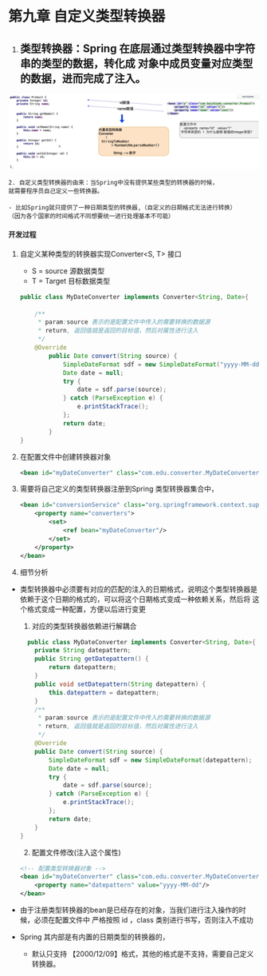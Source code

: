 # 第九章 自定义类型转换器

1. 类型转换器：Spring 在底层通过类型转换器中字符串的类型的数据，转化成
对象中成员变量对应类型的数据，进而完成了注入。
    ----------------------------------------------------------
![类型转换器作用过程](convertor.png)

    2. 自定义类型转换器的由来：当Spring中没有提供某些类型的转换器的时候，
    就需要程序员自己定义一些转换器。

    - 比如Spring就只提供了一种日期类型的转换器,（自定义的日期格式无法进行转换）
    （因为各个国家的时间格式不同想要统一进行处理基本不可能）

#### 开发过程

1. 自定义某种类型的转换器实现Converter<S, T> 接口
    - S = source 源数据类型
    - T = Target 目标数据类型
    ```java
    public class MyDateConverter implements Converter<String, Date>{

        /**
         * param:source 表示的是配置文件中传入的需要转换的数据源
         * return, 返回值就是返回的目标值，然后对属性进行注入
         */
        @Override
            public Date convert(String source) {
                SimpleDateFormat sdf = new SimpleDateFormat("yyyy-MM-dd");
                Date date = null;
                try {
                    date = sdf.parse(source);
                } catch (ParseException e) {
                    e.printStackTrace();
                };
                return date;
            }
    }
    ```
2. 在配置文件中创建转换器对象

    ```xml
    <bean id="myDateConverter" class="com.edu.converter.MyDateConverter"/>
    ```
3. 需要将自己定义的类型转换器注册到Spring 类型转换器集合中，

    ```xml
    <bean id="conversionService" class="org.springframework.context.support.ConversionServiceFactoryBean">
        <property name="converters">
            <set>
                <ref bean="myDateConverter"/>
            </set>
        </property>
    </bean>
    ```
4. 细节分析
* 类型转换器中必须要有对应的匹配的注入的日期格式，说明这个类型转换器是
  依赖于这个日期的格式的，可以将这个日期格式变成一种依赖关系，然后将
  这个格式变成一种配置，方便以后进行变更
    1. 对应的类型转换器依赖进行解耦合
    ```java
      public class MyDateConverter implements Converter<String, Date>{
        private String datepattern;
        public String getDatepattern() {
            return datepattern;
        }
        public void setDatepattern(String datepattern) {
            this.datepattern = datepattern;
        }
        /**
         * param:source 表示的是配置文件中传入的需要转换的数据源
         * return, 返回值就是返回的目标值，然后对属性进行注入
         */
        @Override
        public Date convert(String source) {
            SimpleDateFormat sdf = new SimpleDateFormat(datepattern);
            Date date = null;
            try {
                date = sdf.parse(source);
            } catch (ParseException e) {
                e.printStackTrace();
            };
            return date;
        }
    }
    ```
    2. 配置文件修改(注入这个属性)
    ```xml
    <!-- 配置类型转换器对象 -->
    <bean id="myDateConverter" class="com.edu.converter.MyDateConverter">
        <property name="datepattern" value="yyyy-MM-dd"/>
    </bean>
    ```
* 由于注册类型转换器的bean是已经存在的对象，当我们进行注入操作的时候，必须在配置文件中
  严格按照 id ，class 类别进行书写，否则注入不成功

* Spring 其内部是有内置的日期类型的转换器的，
    
    - 默认只支持 【2000/12/09】格式，其他的格式是不支持，需要自己定义转换器。
